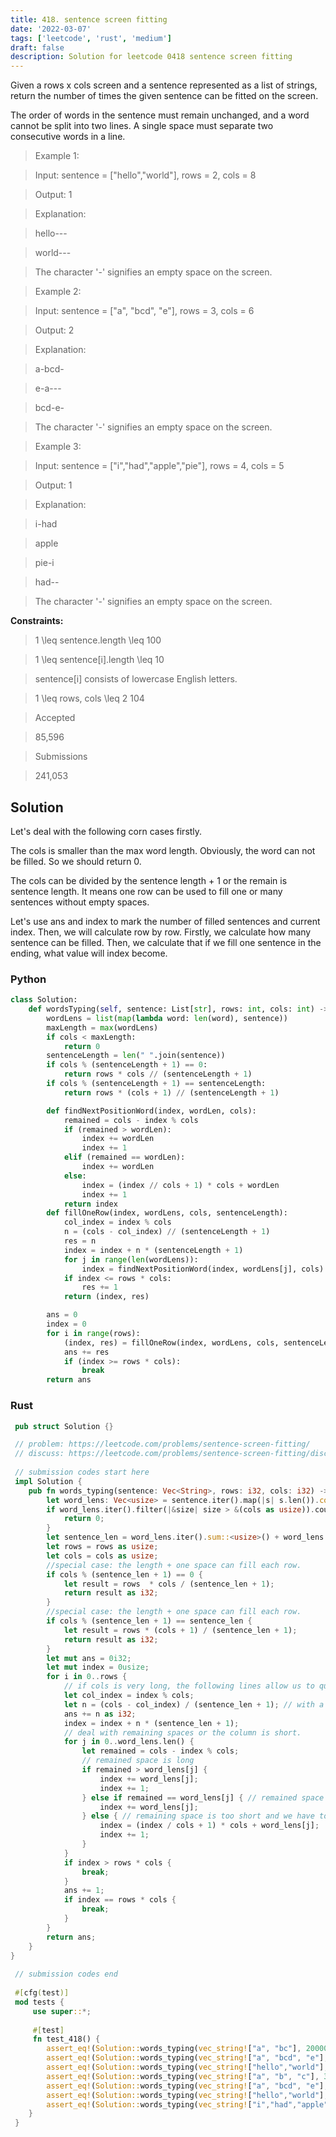 ```yaml
---
title: 418. sentence screen fitting
date: '2022-03-07'
tags: ['leetcode', 'rust', 'medium']
draft: false
description: Solution for leetcode 0418 sentence screen fitting
---
```



Given a rows x cols screen and a sentence represented as a list of strings, return the number of times the given sentence can be fitted on the screen.



The order of words in the sentence must remain unchanged, and a word cannot be split into two lines. A single space must separate two consecutive words in a line.



 



 > Example 1:



 > Input: sentence <TeX>=</TeX> ["hello","world"], rows <TeX>=</TeX> 2, cols <TeX>=</TeX> 8

 > Output: 1

 > Explanation:

 > hello---

 > world---

 > The character '-' signifies an empty space on the screen.

 > Example 2:



 > Input: sentence <TeX>=</TeX> ["a", "bcd", "e"], rows <TeX>=</TeX> 3, cols <TeX>=</TeX> 6

 > Output: 2

 > Explanation:

 > a-bcd- 

 > e-a---

 > bcd-e-

 > The character '-' signifies an empty space on the screen.

 > Example 3:



 > Input: sentence <TeX>=</TeX> ["i","had","apple","pie"], rows <TeX>=</TeX> 4, cols <TeX>=</TeX> 5

 > Output: 1

 > Explanation:

 > i-had

 > apple

 > pie-i

 > had--

 > The character '-' signifies an empty space on the screen.

 



**Constraints:**



 > 1 <TeX>\leq</TeX> sentence.length <TeX>\leq</TeX> 100

 > 1 <TeX>\leq</TeX> sentence[i].length <TeX>\leq</TeX> 10

 > sentence[i] consists of lowercase English letters.

 > 1 <TeX>\leq</TeX> rows, cols <TeX>\leq</TeX> 2  104

 > Accepted

 > 85,596

 > Submissions

 > 241,053


## Solution

Let's deal with the following corn cases firstly.

The cols is smaller than the max word length. Obviously, the word can not be filled. So we should return 0. 

The cols can be divided by the sentence length + 1 or the remain is sentence length. It means one row can be used to fill one or many sentences without empty spaces. 

Let's use ans and index to mark the number of filled sentences and current index. Then, we will calculate row by row. Firstly, we calculate how many sentence can be filled. Then, we calculate that if we fill one sentence in the ending, what value will index become.

### Python
```python
class Solution:
    def wordsTyping(self, sentence: List[str], rows: int, cols: int) -> int:
        wordLens = list(map(lambda word: len(word), sentence))
        maxLength = max(wordLens)
        if cols < maxLength:
            return 0
        sentenceLength = len(" ".join(sentence))
        if cols % (sentenceLength + 1) == 0:
            return rows * cols // (sentenceLength + 1)
        if cols % (sentenceLength + 1) == sentenceLength:
            return rows * (cols + 1) // (sentenceLength + 1)

        def findNextPositionWord(index, wordLen, cols):            
            remained = cols - index % cols
            if (remained > wordLen):
                index += wordLen
                index += 1
            elif (remained == wordLen):
                index += wordLen
            else:
                index = (index // cols + 1) * cols + wordLen
                index += 1
            return index
        def fillOneRow(index, wordLens, cols, sentenceLength):
            col_index = index % cols
            n = (cols - col_index) // (sentenceLength + 1)
            res = n
            index = index + n * (sentenceLength + 1)
            for j in range(len(wordLens)):
                index = findNextPositionWord(index, wordLens[j], cols)
            if index <= rows * cols:
                res += 1
            return (index, res)

        ans = 0
        index = 0
        for i in range(rows):
            (index, res) = fillOneRow(index, wordLens, cols, sentenceLength)
            ans += res
            if (index >= rows * cols):
                break
        return ans
```

### Rust
```rust
 pub struct Solution {}

 // problem: https://leetcode.com/problems/sentence-screen-fitting/
 // discuss: https://leetcode.com/problems/sentence-screen-fitting/discuss/?currentPage=1&orderBy=most_votes&query=
 
 // submission codes start here
 impl Solution {
    pub fn words_typing(sentence: Vec<String>, rows: i32, cols: i32) -> i32 {
        let word_lens: Vec<usize> = sentence.iter().map(|s| s.len()).collect::<Vec<_>>();
        if word_lens.iter().filter(|&size| size > &(cols as usize)).count() > 0 { // exist a word which is longer than cols. It is not possible to fit. 
            return 0;
        }
        let sentence_len = word_lens.iter().sum::<usize>() + word_lens.len() - 1;
        let rows = rows as usize;
        let cols = cols as usize;
        //special case: the length + one space can fill each row.
        if cols % (sentence_len + 1) == 0 {
            let result = rows  * cols / (sentence_len + 1);
            return result as i32;
        }
        //special case: the length + one space can fill each row.
        if cols % (sentence_len + 1) == sentence_len {
            let result = rows * (cols + 1) / (sentence_len + 1);
            return result as i32;
        }
        let mut ans = 0i32;
        let mut index = 0usize;
        for i in 0..rows {
            // if cols is very long, the following lines allow us to quick jump.
            let col_index = index % cols;
            let n = (cols - col_index) / (sentence_len + 1); // with a space ending.
            ans += n as i32;
            index = index + n * (sentence_len + 1);
            // deal with remaining spaces or the column is short. 
            for j in 0..word_lens.len() {
                let remained = cols - index % cols;
                // remained space is long
                if remained > word_lens[j] {
                    index += word_lens[j];
                    index += 1;
                } else if remained == word_lens[j] { // remained space just fill the word
                    index += word_lens[j];
                } else { // remaining space is too short and we have to jump to the enxt row
                    index = (index / cols + 1) * cols + word_lens[j];
                    index += 1;
                }
            }
            if index > rows * cols {
                break;
            }
            ans += 1;
            if index == rows * cols {
                break;
            }
        }
        return ans;
    }
}
 
 // submission codes end
 
 #[cfg(test)]
 mod tests {
     use super::*;
 
     #[test]
     fn test_418() {
        assert_eq!(Solution::words_typing(vec_string!["a", "bc"], 20000, 20000), 80000000);
        assert_eq!(Solution::words_typing(vec_string!["a", "bcd", "e"], 3, 6), 2);
        assert_eq!(Solution::words_typing(vec_string!["hello","world"], 16, 8), 8);
        assert_eq!(Solution::words_typing(vec_string!["a", "b", "c"], 3, 1), 1);
        assert_eq!(Solution::words_typing(vec_string!["a", "bcd", "e"], 3, 6), 2);
        assert_eq!(Solution::words_typing(vec_string!["hello","world"], 2, 8), 1);
        assert_eq!(Solution::words_typing(vec_string!["i","had","apple","pie"], 4, 5), 1);
    }
 }
 
```

